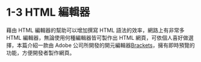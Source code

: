 # 1-3 HTML 編輯器

藉由 HTML 編輯器的幫助可以增加撰寫 HTML 語法的效率，網路上有非常多 HTML 編輯器，無論使用何種編輯器皆可製作出 HTML 網頁，可依個人喜好做選擇，本篇介紹一款由 Adobe 公司所開發的開元編輯器[Brackets](http://brackets.io/index.html)，擁有即時預覽的功能，方便開發者製作網頁。



